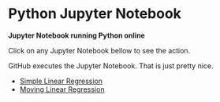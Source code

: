 # Python Jupyter Notebook

**Jupyter Notebook running Python online**

Click on any Jupyter Notebook bellow to see the action. 

GitHub executes the Jupyter Notebook. That is just pretty nice.

* [Simple Linear Regression](https://github.com/robson-koji/jupyter-notebooks/blob/main/linear_regression.ipynb)
* [Moving Linear Regression](https://github.com/robson-koji/jupyter-notebooks/blob/main/moving_linear_regression.ipynb)

